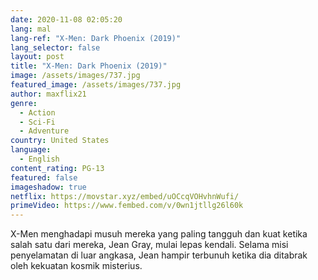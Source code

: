 ```yaml
---
date: 2020-11-08 02:05:20
lang: mal
lang-ref: "X-Men: Dark Phoenix (2019)"
lang_selector: false
layout: post
title: "X-Men: Dark Phoenix (2019)"
image: /assets/images/737.jpg
featured_image: /assets/images/737.jpg
author: maxflix21
genre:
  - Action
  - Sci-Fi
  - Adventure
country: United States
language:
  - English
content_rating: PG-13
featured: false
imageshadow: true
netflix: https://movstar.xyz/embed/uOCcqVOHvhnWufi/
primeVideo: https://www.fembed.com/v/0wn1jtllg26l60k
---
```

X-Men menghadapi musuh mereka yang paling tangguh dan kuat ketika salah satu dari mereka, Jean Gray, mulai lepas kendali. Selama misi penyelamatan di luar angkasa, Jean hampir terbunuh ketika dia ditabrak oleh kekuatan kosmik misterius.